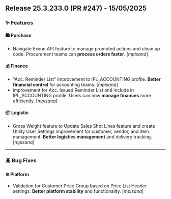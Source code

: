 ## Release 25.3.233.0 (PR #247) - 15/05/2025
### ✨ Features

#### 🛍️ Purchase
  * Navigate Exxon API feature to manage promoted actions and clean up code. Procurement teams can **process orders faster**. [*mpisana*]

#### 💰 Finance
  * "Acc. Reminder List" improvement to IPL_ACCOUNTING profile. **Better financial control** for accounting teams. [*mpisana*]
  * improvement for Acc. Issued Reminder List and include in IPL_ACCOUNTING profile. Users can now **manage finances** more efficiently. [*mpisana*]

#### 📦 Logistic
  * Gross Weight feature to Update Sales Shpt Lines feature and create Utility User Settings improvement for customer, vendor, and item management. **Better logistics management** and delivery tracking. [*mpisana*]

---
### 🪲 Bug Fixes

#### ⚙️ Platform
  * Validation for Customer Price Group based on Price List Header settings. **Better platform stability** and functionality. [*mpisana*]

